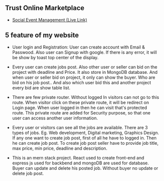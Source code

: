 
## Trust Online Marketplace

 - [Social Event Management (Live Link)](https://stackoverflow.com/questions/76677710/how-can-i-solve-the-error-internal-postcss-failed-to-load-when-running-npm-run-d)
 

## 5 feature of my website

- User login and  Registration: User can create account with Email & Passwood. Also user can Signup with google. If there is any error,  it will be show by toast top center of the display.

- Every user can create  jobs post. Also other user or seller can bid on the project with deadline and Price. It also store in MongoDB database. And when user or seller bid on project,  it only can show the buyer. Who are bid on his job post.. And also which user bid this and another project every bid are show table list.

- There are few private router.  Without logged In visitors can not go to this route.  When visitor click on these private route, it will be redirect on Login page. When user logged in then he can visit that's protected route. This private route are added for Security purpose, so that one user can access another user information.

- Every user or visitors can see all the jobs are available.  There are 3 types of jobs.  Eg. Web development,  Digital marketing,  Graphics Design. If any one want to create job post,  first of all he have to logged in.  Then he can create job post. To create job post seller have to provide job title, max price, min price, deadline and description.

- This is an mern stack project. React used to create front-end and express js used for backbend  and mongoDB are used for database.  Buyer can update and delete his posted job.  Without buyer no update or delete job post.